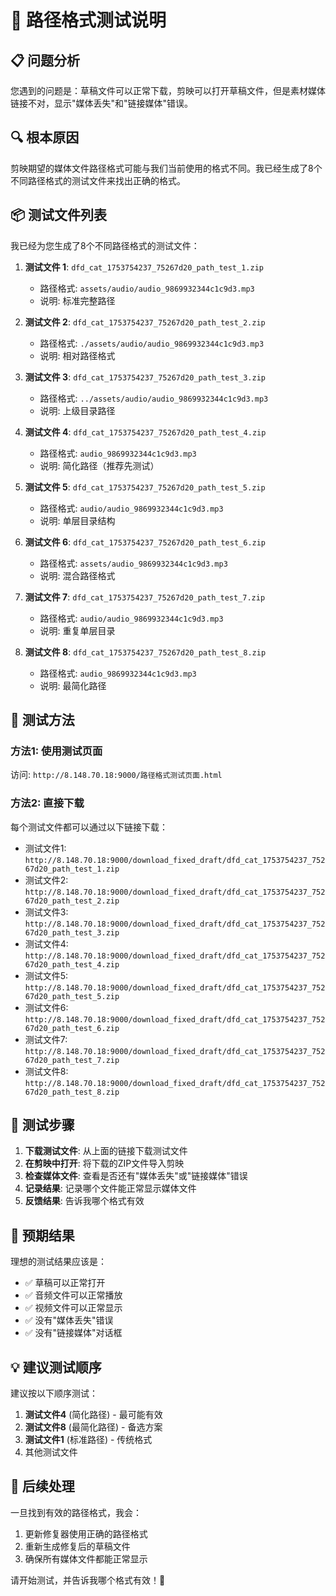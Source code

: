 # 🎯 路径格式测试说明

## 📋 问题分析

您遇到的问题是：草稿文件可以正常下载，剪映可以打开草稿文件，但是素材媒体链接不对，显示"媒体丢失"和"链接媒体"错误。

## 🔍 根本原因

剪映期望的媒体文件路径格式可能与我们当前使用的格式不同。我已经生成了8个不同路径格式的测试文件来找出正确的格式。

## 📦 测试文件列表

我已经为您生成了8个不同路径格式的测试文件：

1. **测试文件 1**: `dfd_cat_1753754237_75267d20_path_test_1.zip`
   - 路径格式: `assets/audio/audio_9869932344c1c9d3.mp3`
   - 说明: 标准完整路径

2. **测试文件 2**: `dfd_cat_1753754237_75267d20_path_test_2.zip`
   - 路径格式: `./assets/audio/audio_9869932344c1c9d3.mp3`
   - 说明: 相对路径格式

3. **测试文件 3**: `dfd_cat_1753754237_75267d20_path_test_3.zip`
   - 路径格式: `../assets/audio/audio_9869932344c1c9d3.mp3`
   - 说明: 上级目录路径

4. **测试文件 4**: `dfd_cat_1753754237_75267d20_path_test_4.zip`
   - 路径格式: `audio_9869932344c1c9d3.mp3`
   - 说明: 简化路径（推荐先测试）

5. **测试文件 5**: `dfd_cat_1753754237_75267d20_path_test_5.zip`
   - 路径格式: `audio/audio_9869932344c1c9d3.mp3`
   - 说明: 单层目录结构

6. **测试文件 6**: `dfd_cat_1753754237_75267d20_path_test_6.zip`
   - 路径格式: `assets/audio_9869932344c1c9d3.mp3`
   - 说明: 混合路径格式

7. **测试文件 7**: `dfd_cat_1753754237_75267d20_path_test_7.zip`
   - 路径格式: `audio/audio_9869932344c1c9d3.mp3`
   - 说明: 重复单层目录

8. **测试文件 8**: `dfd_cat_1753754237_75267d20_path_test_8.zip`
   - 路径格式: `audio_9869932344c1c9d3.mp3`
   - 说明: 最简化路径

## 🚀 测试方法

### 方法1: 使用测试页面
访问: `http://8.148.70.18:9000/路径格式测试页面.html`

### 方法2: 直接下载
每个测试文件都可以通过以下链接下载：
- 测试文件1: `http://8.148.70.18:9000/download_fixed_draft/dfd_cat_1753754237_75267d20_path_test_1.zip`
- 测试文件2: `http://8.148.70.18:9000/download_fixed_draft/dfd_cat_1753754237_75267d20_path_test_2.zip`
- 测试文件3: `http://8.148.70.18:9000/download_fixed_draft/dfd_cat_1753754237_75267d20_path_test_3.zip`
- 测试文件4: `http://8.148.70.18:9000/download_fixed_draft/dfd_cat_1753754237_75267d20_path_test_4.zip`
- 测试文件5: `http://8.148.70.18:9000/download_fixed_draft/dfd_cat_1753754237_75267d20_path_test_5.zip`
- 测试文件6: `http://8.148.70.18:9000/download_fixed_draft/dfd_cat_1753754237_75267d20_path_test_6.zip`
- 测试文件7: `http://8.148.70.18:9000/download_fixed_draft/dfd_cat_1753754237_75267d20_path_test_7.zip`
- 测试文件8: `http://8.148.70.18:9000/download_fixed_draft/dfd_cat_1753754237_75267d20_path_test_8.zip`

## 📝 测试步骤

1. **下载测试文件**: 从上面的链接下载测试文件
2. **在剪映中打开**: 将下载的ZIP文件导入剪映
3. **检查媒体文件**: 查看是否还有"媒体丢失"或"链接媒体"错误
4. **记录结果**: 记录哪个文件能正常显示媒体文件
5. **反馈结果**: 告诉我哪个格式有效

## 🎯 预期结果

理想的测试结果应该是：
- ✅ 草稿可以正常打开
- ✅ 音频文件可以正常播放
- ✅ 视频文件可以正常显示
- ✅ 没有"媒体丢失"错误
- ✅ 没有"链接媒体"对话框

## 💡 建议测试顺序

建议按以下顺序测试：
1. **测试文件4** (简化路径) - 最可能有效
2. **测试文件8** (最简化路径) - 备选方案
3. **测试文件1** (标准路径) - 传统格式
4. 其他测试文件

## 🔧 后续处理

一旦找到有效的路径格式，我会：
1. 更新修复器使用正确的路径格式
2. 重新生成修复后的草稿文件
3. 确保所有媒体文件都能正常显示

请开始测试，并告诉我哪个格式有效！🎉 